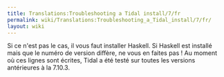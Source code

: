 ```yaml
---
title: Translations:Troubleshooting a Tidal install/7/fr
permalink: wiki/Translations:Troubleshooting_a_Tidal_install/7/fr/
layout: wiki
---
```


Si ce n'est pas le cas, il vous faut installer Haskell. Si Haskell est
installé mais que le numéro de version diffère, ne vous en faites pas !
Au moment où ces lignes sont écrites, Tidal a été testé sur toutes les
versions antérieures à la 7.10.3.
